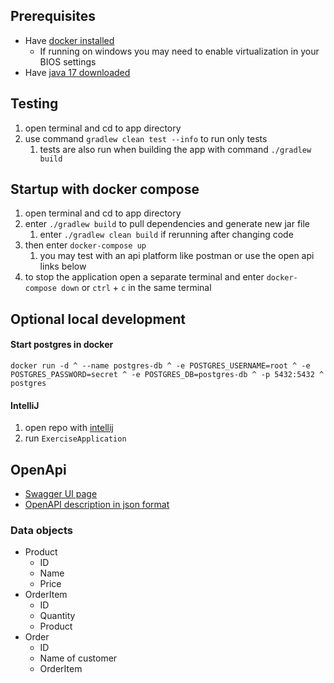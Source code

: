 ## Prerequisites
- Have [docker installed](https://docs.docker.com/engine/install/)
  - If running on windows you may need to enable virtualization in your BIOS settings
- Have [java 17 downloaded](https://www.oracle.com/java/technologies/downloads/#java17)

## Testing
1. open terminal and cd to app directory
2. use command `gradlew clean test --info` to run only tests
   1. tests are also run when building the app with command `./gradlew build`

## Startup with docker compose
1. open terminal and cd to app directory
2. enter `./gradlew build` to pull dependencies and generate new jar file
   1. enter `./gradlew clean build` if rerunning after changing code
3. then enter `docker-compose up`
   1. you may test with an api platform like postman or use the open api links below
4. to stop the application open a separate terminal and enter `docker-compose down` or `ctrl` + `c` in the same terminal

## Optional local development
#### Start postgres in docker
`
docker run -d ^
--name postgres-db ^
-e POSTGRES_USERNAME=root ^
-e POSTGRES_PASSWORD=secret ^
-e POSTGRES_DB=postgres-db ^
-p 5432:5432 ^
postgres
`
#### IntelliJ
1. open repo with [intellij](https://www.jetbrains.com/idea/download/?fromIDE=&section=windows)
2. run `ExerciseApplication`

## OpenApi
- [Swagger UI page](http://localhost:8080/swagger-ui/index.html) 
- [OpenAPI description in json format](http://localhost:8080/v3/api-docs)

### Data objects

- Product
  - ID
  - Name
  - Price
- OrderItem
  - ID
  - Quantity
  - Product
- Order
  - ID
  - Name of customer
  - OrderItem
